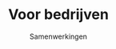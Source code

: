 ---
layout: modal
title: Voor bedrijven
subtitle: Samenwerkingen
permalink: contact/bedrijven/index.html
---